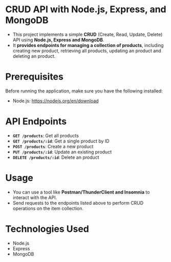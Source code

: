 # CRUD API with Node.js, Express, and MongoDB
- This project implements a simple **CRUD** (Create, Read, Update, Delete) API using **Node.js, Express and MongoDB**. 
- It **provides endpoints for managing a collection of products**, including creating new product, retrieving all products, updating an product and deleting an product.

# Prerequisites
Before running the application, make sure you have the following installed:
- Node.js: https://nodejs.org/en/download

  
# API Endpoints
- **`GET /products`**: Get all products
- **`GET /products/:id`**: Get a single product by ID
- **`POST /products`**: Create a new product
- **`PUT /products/:id`**: Update an existing product
- **`DELETE /products/:id`**: Delete an product

# Usage
- You can use a tool like **Postman/ThunderClient and Insomnia** to interact with the API. 
- Send requests to the endpoints listed above to perform CRUD operations on the item collection.

# Technologies Used
- Node.js
- Express
- MongoDB
